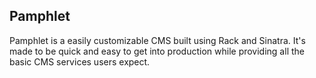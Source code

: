 Pamphlet
--------

Pamphlet is a easily customizable CMS built using Rack and Sinatra. It's made to be quick and easy 
to get into production while providing all the basic CMS services users expect.
